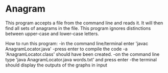 # Anagram
 
 This program accepts a file from the command line and reads it. It will then find all sets of anagrams in the file.
 This program ignores distinctions between upper-case and lower-case letters. 


How to run this program:
-in the command line/terminal enter 'javac AnagramLocator.java'
-press enter to compile the code
-a 'AnagramLocator.class' should have been created.
-on the command line type 'java AnagramLocator.java words.txt' and press enter
-the terminal should display the outputs of the graphs in input
